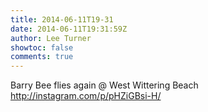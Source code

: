 ```yaml
---
title: 2014-06-11T19-31
date: 2014-06-11T19:31:59Z
author: Lee Turner
showtoc: false
comments: true
---
```


Barry Bee flies again @ West Wittering Beach http://instagram.com/p/pHZiGBsi-H/


